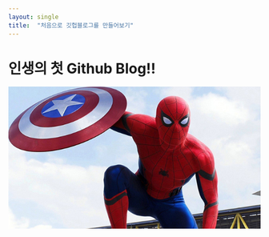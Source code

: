 ```yaml
---
layout: single
title:  "처음으로 깃헙블로그를 만들어보기"
---
```


# 인생의 첫 Github Blog!!

![spider-man](../images/2022-07-15-first/spider-man.jpeg)
